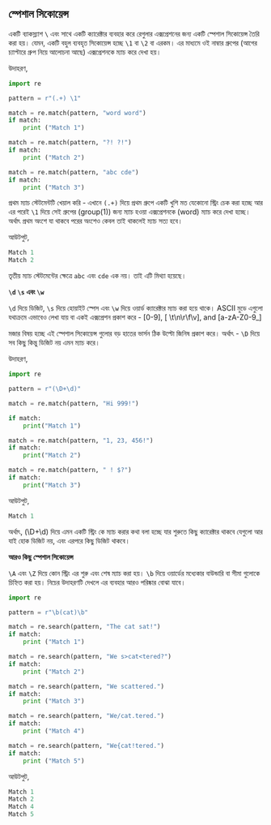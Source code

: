 ## স্পেশাল সিকোয়েন্স    
একটি ব্যাকস্ল্যাশ `\` এবং সাথে একটি ক্যারেক্টার ব্যবহার করে রেগুলার এক্সপ্রেশনের জন্য একটি স্পেশাল সিকোয়েন্স তৈরি করা হয়। যেমন, একটি বহুল ব্যবহৃত সিকোয়েন্স হচ্ছে `\1` বা `\2` বা এরকম। এর মাধ্যমে ওই নাম্বার গ্রুপের (আগের চ্যাপ্টারে গ্রুপ নিয়ে আলোচনা আছে) এক্সপ্রেশনকে ম্যাচ করে দেখা হয়।  

উদাহরণ,   

```python
import re

pattern = r"(.+) \1"

match = re.match(pattern, "word word")
if match:
    print ("Match 1")

match = re.match(pattern, "?! ?!")
if match:
    print ("Match 2")    

match = re.match(pattern, "abc cde")
if match:
    print ("Match 3")
```   

প্রথম ম্যাচ স্টেটমেন্টটি খেয়াল করি - এখানে `(.+)` দিয়ে প্রথম গ্রুপে একটি খুশি মত যেকোনো স্ট্রিং চেক করা হচ্ছে আর এর পরেই `\1` দিয়ে সেই গ্রুপের (group(1)) জন্য ম্যাচ হওয়া এক্সপ্রেশনকে (word) ম্যাচ করে দেখা হচ্ছে। অর্থাৎ প্রথম অংশে যা থাকবে পরের অংশেও কেবল তাই থাকলেই ম্যাচ সত্য হবে। 

আউটপুট,  

```python
Match 1
Match 2
```   
তৃতীয় ম্যাচ স্টেটমেন্টের ক্ষেত্রে `abc` এবং `cde` এক নয়। তাই এটি মিথ্যা হয়েছে। 

**`\d` `\s` এবং `\w`**  

`\d` দিয়ে ডিজিট, `\s` দিয়ে হোয়াইট স্পেস এবং `\w` দিয়ে ওয়ার্ড ক্যারেক্টার ম্যাচ করা হয়ে থাকে। ASCII মুডে এগুলো যথাক্রমে এভাবেও লেখা যায় বা একই এক্সপ্রেশন প্রকাশ করে - [0-9], [ \t\n\r\f\v], and [a-zA-Z0-9_] 

মজার বিষয় হচ্ছে এই স্পেশাল সিকোয়েন্স গুলোর বড় হাতের ভার্সন ঠিক উল্টো জিনিষ প্রকাশ করে। অর্থাৎ - `\D` দিয়ে সব কিছু কিন্তু ডিজিট নয় এমন ম্যাচ করে।  

উদাহরণ, 
```python
import re

pattern = r"(\D+\d)"

match = re.match(pattern, "Hi 999!")

if match:
    print("Match 1")

match = re.match(pattern, "1, 23, 456!")
if match:
    print("Match 2")

match = re.match(pattern, " ! $?")
if match:
    print("Match 3")
```

আউটপুট, 
```python
Match 1
```   
অর্থাৎ, (\D+\d) দিয়ে এমন একটি স্ট্রিং কে ম্যাচ করার কথা বলা হচ্ছে যার শুরুতে কিছু ক্যারেক্টার থাকবে যেগুলো আর যাই হোক ডিজিট নয়, এবং এরপরে কিছু ডিজিট থাকবে।  

**আরও কিছু স্পেশাল সিকোয়েন্স**

`\A` এবং `\Z` দিয়ে কোন স্ট্রিং এর শুরু এবং শেষ ম্যাচ করা হয়। `\b` দিয়ে ওয়ার্ডের মধ্যেকার বাউন্ডারি বা সীমা গুলোকে চিহ্নিত করা হয়। নিচের উদাহরণটি দেখলে এর ব্যবহার আরও পরিষ্কার বোঝা যাবে।   

```python
import re

pattern = r"\b(cat)\b"

match = re.search(pattern, "The cat sat!")
if match:
    print ("Match 1")

match = re.search(pattern, "We s>cat<tered?")
if match:
    print ("Match 2")

match = re.search(pattern, "We scattered.")
if match:
    print ("Match 3")

match = re.search(pattern, "We/cat.tered.")
if match:
    print ("Match 4")    

match = re.search(pattern, "We{cat!tered.")
if match:
    print ("Match 5")        
```  

আউটপুট, 

```python
Match 1
Match 2
Match 4
Match 5
```  